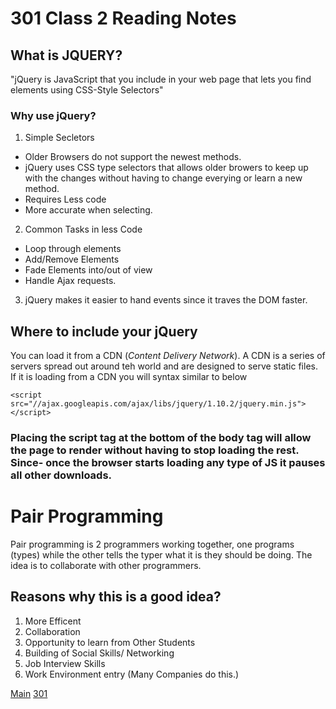 # 301 Class 2 Reading Notes 


## What is JQUERY?

"jQuery is JavaScript that you include in your web page that lets you find elements using CSS-Style Selectors"

### Why use jQuery?
1. Simple Secletors 
  * Older Browsers do not support the newest methods.
  * jQuery uses CSS type selectors that allows older browers to keep up with the changes without having to change everying or learn a new method. 
  * Requires Less code 
  * More accurate when selecting. 
2. Common Tasks in less Code
  * Loop through elements
  * Add/Remove Elements
  * Fade Elements into/out of view
  * Handle Ajax requests. 
3. jQuery makes it easier to hand events since it traves the DOM faster. 


  ## Where to include your jQuery 
  You can load it from a CDN (*Content Delivery Network*). A CDN is a series of servers spread out around teh world and are designed to serve static files. If it is loading from a CDN you will syntax similar to below 
  ``` 
  <script src="//ajax.googleapis.com/ajax/libs/jquery/1.10.2/jquery.min.js"></script>
```
### Placing the script tag at the bottom of the body tag will allow the page to render without having to stop loading the rest. Since- once the browser starts loading any type of JS it pauses all other downloads. 


# Pair Programming 
Pair programming is 2 programmers working together, one programs (types) while the other tells the typer what it is they should be doing. The idea is to collaborate with other programmers. 
## Reasons why this is a good idea? 
1. More Efficent
1. Collaboration 
1. Opportunity to learn from Other Students
1. Building of Social Skills/ Networking
1. Job Interview Skills
1. Work Environment entry (Many Companies do this.)

[Main](201class01.md)
[301](class301.1.md)